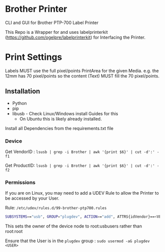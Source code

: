 # Brother Printer

CLI and GUI for Brother PTP-700 Label Printer

This Repo is a Wrapper for and uses labelprinterkit (https://github.com/ogelpre/labelprinterkit) for Interfacing the Printer.

# Print Settings

Labels MUST use the full pixel/points PrintArea for the given Media.
e.g. the 12mm has 70 pixel/points so the content (Text) MUST fill the 70 pixel/points.

## Installation

- Python
- pip
- libusb - Check Linux/Windows install Guides for this
    - On Ubuntu this is likely already installed.

Install all Dependencies from the requirements.txt file

### Device

Get VendorID : `lsusb | grep -i Brother | awk '{print $6}' | cut -d':' -f1`

Get ProductID: `lsusb | grep -i Brother | awk '{print $6}' | cut -d':' -f2`

### Permissions

If you are on Linux, you may need to add a UDEV Rule to allow the Printer to be accessed by your User.

Rule: `/etc/udev/rules.d/99-brother-ptp700.rules`

```bash
SUBSYSTEMS=="usb", GROUP="plugdev", ACTION=="add", ATTRS{idVendor}==<VENDOR_ID>, ATTRS{idProduct}==<PRODUCT_ID>, MODE="0660"
```

This sets the owner of the device node to root:usbusers rather than root:root

Ensure that the User is in the `plugdev` group : `sudo usermod -aG plugdev <USER>`
